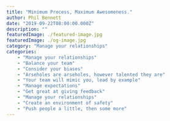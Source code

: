 ```yaml
---
title: "Minimum Process, Maximum Awesomeness."
author: Phil Bennett
date: "2019-09-22T08:00:00.000Z"
description: ""
featuredImage: ./featured-image.jpg
featuredImage: ./og-image.jpg
category: "Manage your relationships"
categories: 
    - "Manage your relationships"
    - "Balance your team"
    - "Consider your biases"
    - "Arseholes are arseholes, however talented they are"
    - "Your team will mimic you, lead by example"
    - "Manage expectations"
    - "Get great at giving feedback"
    - "Manage your relationships"
    - "Create an environment of safety"
    - "Push people a little, then some more"
---
```

